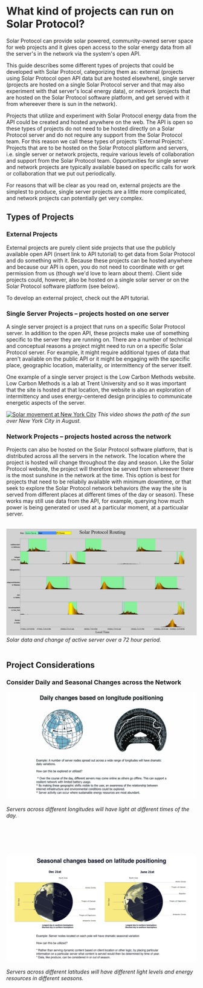 # What kind of projects can run on Solar Protocol?

Solar Protocol can provide solar powered, community-owned server space for web projects and it gives open access to the solar energy data from all the server's in the network via the system's open API.

This guide describes some different types of projects that could be developed with Solar Protocol, categorizing them as: external (projects using Solar Protocol open API data but are hosted elsewhere), single server (projects are hosted on a single Solar Protocol server and that may also experiment with that server's local energy data), or network (projects that are hosted on the Solar Protocol software platform, and get served with it from whereever there is sun in the network).

Projects that utilize and experiment with Solar Protocol energy data from the API could be created and hosted anywhere on the web. The API is open so these types of projects do not need to be hosted directly on a Solar Protocol server and do not require any support from the Solar Protocol team. For this reason we call these types of projects 'External Projects'. Projects that are to be hosted on the Solar Protocol platform and servers, i.e. single server or network projects, require various levels of collaboration and support from the Solar Protocol team.  Opportunities for single server and network projects are typically available based on specific calls for work or collaboration that we put out periodically.

For reasons that will be clear as you read on, external projects are the simplest to produce, single server projects are a little more complicated, and network projects can potentially get very complex.

## Types of Projects

### External Projects

External projects are purely client side projects that use the publicly available open API (insert link to API tutorial) to get data from Solar Protocol and do something with it. Because these projects can be hosted anywhere and because our API is open, you do not need to coordinate with or get permission from us (though we'd love to learn about them). Client side projects could, however, also be hosted on a single solar server or on the Solar Protocol software platform (see below).

To develop an external project, check out the API tutorial.

### Single Server Projects – projects hosted on one server

A single server project is a project that runs on a specific Solar Protocol server. In addition to the open API, these projects make use of something specific to the server they are running on. There are a number of technical and conceptual reasons a project might need to run on a specific Solar Protocol server. For example, it might require additional types of data that aren't available on the public API or it might be engaging with the specific place, geographic location, materiality, or intermittency of the server itself.

One example of a single server project is the Low Carbon Methods website. Low Carbon Methods is a lab at Trent University and so it was important that the site is hosted at that location, the website is also an exploration of intermittency and uses energy-centered design principles to communicate energetic aspects of the server.

[![Solar movement at New York City](https://i.vimeocdn.com/video/1543930243-ed3f3f13cfd735a69109f268950b902ab83c2bf49a83ecc6eda329b3e8518279-d)](https://player.vimeo.com/video/769130258)
*This video shows the path of the sun over New York City in August.*

### Network Projects – projects hosted across the network

Projects can also be hosted on the Solar Protocol software platform, that is distributed across all the servers in the network. The location where the project is hosted will change throughout the day and season. Like the Solar Protocol website, the project will therefore be served from whereever there is the most sunshine in the network at the time. This option is best for projects that need to be reliabily available with minimum downtime, or that seek to explore the Solar Protocol network behaviors (the way the site is served from different places at different times of the day or season). These works may still use data from the API, for example, querying how much power is being generated or used at a particular moment, at a particualar server.
<br/><br/>

![Image of solar data from each server](images/poe-graph-green.png)
*Solar data and change of active server over a 72 hour period.*
<br/><br/>

## Project Considerations

### Consider Daily and Seasonal Changes across the Network

<kbd>
  <img src="images/daily-longitude-positioning.png" alt="Image of solar daily change of longitude">
</kbd>

*Servers across different longitudes will have light at different times of the day.*

<br/><br/><br/><br/>

<kbd>
  <img src="images/seasonal-latitude-positioning.png" alt="Image of solar data from each server">
</kbd>

*Servers across different latitudes will have different light levels and energy resources in different seasons.*




